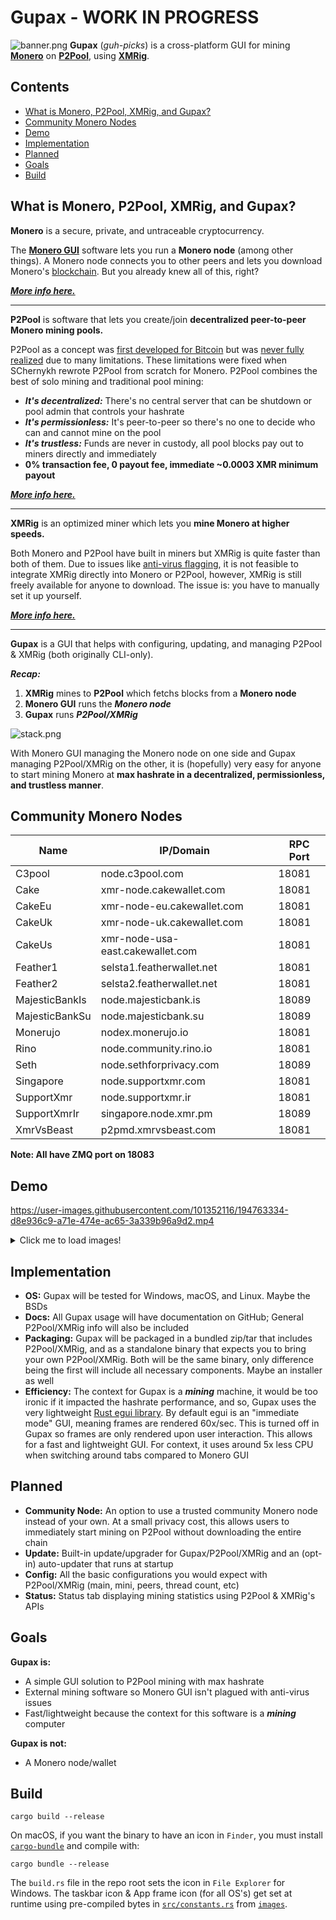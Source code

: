 # Gupax - WORK IN PROGRESS
![banner.png](https://github.com/hinto-janaiyo/gupax/blob/main/images/banner.png)
**Gupax** (*guh-picks*) is a cross-platform GUI for mining [**Monero**](https://github.com/monero-project/monero) on [**P2Pool**](https://github.com/SChernykh/p2pool), using [**XMRig**](https://github.com/xmrig/xmrig).

## Contents
* [What is Monero, P2Pool, XMRig, and Gupax?](##what-is-monero-p2pool-xmrig-and-gupax)
* [Community Monero Nodes](#community-monero-nodes)
* [Demo](#Demo)
* [Implementation](#Implementation)
* [Planned](#Planned)
* [Goals](#Goals)
* [Build](#Build)

## What is Monero, P2Pool, XMRig, and Gupax?
**Monero** is a secure, private, and untraceable cryptocurrency.

The **[Monero GUI](https://github.com/monero-project/monero-gui)** software lets you run a **Monero node** (among other things). A Monero node connects you to other peers and lets you download Monero's [blockchain](https://en.wikipedia.org/wiki/Blockchain). But you already knew all of this, right?

***[More info here.](https://github.com/monero-project/monero)***

---

**P2Pool** is software that lets you create/join **decentralized peer-to-peer Monero mining pools.**

P2Pool as a concept was [first developed for Bitcoin](https://en.bitcoin.it/wiki/P2Pool) but was [never fully realized](https://github.com/p2pool/p2pool) due to many limitations. These limitations were fixed when SChernykh rewrote P2Pool from scratch for Monero. P2Pool combines the best of solo mining and traditional pool mining:

* ***It's decentralized:*** There's no central server that can be shutdown or pool admin that controls your hashrate
* ***It's permissionless:*** It's peer-to-peer so there's no one to decide who can and cannot mine on the pool
* ***It's trustless:*** Funds are never in custody, all pool blocks pay out to miners directly and immediately
* **0% transaction fee, 0 payout fee, immediate ~0.0003 XMR minimum payout**

***[More info here.](https://github.com/SChernykh/p2pool)***

---

**XMRig** is an optimized miner which lets you **mine Monero at higher speeds.**

Both Monero and P2Pool have built in miners but XMRig is quite faster than both of them. Due to issues like [anti-virus flagging](https://github.com/monero-project/monero-gui/pull/3829#issuecomment-1018191461), it is not feasible to integrate XMRig directly into Monero or P2Pool, however, XMRig is still freely available for anyone to download. The issue is: you have to manually set it up yourself.

***[More info here.](https://github.com/xmrig/xmrig)***

---

**Gupax** is a GUI that helps with configuring, updating, and managing P2Pool & XMRig (both originally CLI-only).

***Recap:***
1. **XMRig** mines to **P2Pool** which fetchs blocks from a **Monero node**
2. **Monero GUI** runs the ***Monero node***
3. **Gupax** runs ***P2Pool/XMRig***

![stack.png](https://github.com/hinto-janaiyo/gupax/blob/main/images/diagram.png)

With Monero GUI managing the Monero node on one side and Gupax managing P2Pool/XMRig on the other, it is (hopefully) very easy for anyone to start mining Monero at **max hashrate in a decentralized, permissionless, and trustless manner**.

## Community Monero Nodes
| Name           | IP/Domain                        | RPC Port |
|----------------|----------------------------------|----------|
| C3pool         | node.c3pool.com                  | 18081    |
| Cake           | xmr-node.cakewallet.com          | 18081    |
| CakeEu         | xmr-node-eu.cakewallet.com       | 18081    |
| CakeUk         | xmr-node-uk.cakewallet.com       | 18081    |
| CakeUs         | xmr-node-usa-east.cakewallet.com | 18081    |
| Feather1       | selsta1.featherwallet.net        | 18081    |
| Feather2       | selsta2.featherwallet.net        | 18081    |
| MajesticBankIs | node.majesticbank.is             | 18089    |
| MajesticBankSu | node.majesticbank.su             | 18089    |
| Monerujo       | nodex.monerujo.io                | 18081    |
| Rino           | node.community.rino.io           | 18081    |
| Seth           | node.sethforprivacy.com          | 18089    |
| Singapore      | node.supportxmr.com              | 18081    |
| SupportXmr     | node.supportxmr.ir               | 18081    |
| SupportXmrIr   | singapore.node.xmr.pm            | 18089    |
| XmrVsBeast     | p2pmd.xmrvsbeast.com             | 18081    |
**Note: All have ZMQ port on 18083**

## Demo
https://user-images.githubusercontent.com/101352116/194763334-d8e936c9-a71e-474e-ac65-3a339b96a9d2.mp4

<details>
<summary>Click me to load images!</summary>

![about.png](https://github.com/hinto-janaiyo/gupax/blob/main/images/tabs/about.png)
![status.png](https://github.com/hinto-janaiyo/gupax/blob/main/images/tabs/status.png)
![gupax.png](https://github.com/hinto-janaiyo/gupax/blob/main/images/tabs/gupax.png)
![p2pool.png](https://github.com/hinto-janaiyo/gupax/blob/main/images/tabs/p2pool.png)
![xmrig.png](https://github.com/hinto-janaiyo/gupax/blob/main/images/tabs/xmrig.png)

</details>


## Implementation
- **OS:** Gupax will be tested for Windows, macOS, and Linux. Maybe the BSDs
- **Docs:** All Gupax usage will have documentation on GitHub; General P2Pool/XMRig info will also be included
- **Packaging:** Gupax will be packaged in a bundled zip/tar that includes P2Pool/XMRig, and as a standalone binary that expects you to bring your own P2Pool/XMRig. Both will be the same binary, only difference being the first will include all necessary components. Maybe an installer as well
- **Efficiency:** The context for Gupax is a ***mining*** machine, it would be too ironic if it impacted the hashrate performance, and so, Gupax uses the very lightweight [Rust egui library](https://github.com/emilk/egui). By default egui is an "immediate mode" GUI, meaning frames are rendered 60x/sec. This is turned off in Gupax so frames are only rendered upon user interaction. This allows for a fast and lightweight GUI. For context, it uses around 5x less CPU when switching around tabs compared to Monero GUI

## Planned
- **Community Node:** An option to use a trusted community Monero node instead of your own. At a small privacy cost, this allows users to immediately start mining on P2Pool without downloading the entire chain
- **Update:** Built-in update/upgrader for Gupax/P2Pool/XMRig and an (opt-in) auto-updater that runs at startup
- **Config:** All the basic configurations you would expect with P2Pool/XMRig (main, mini, peers, thread count, etc)
- **Status:** Status tab displaying mining statistics using P2Pool & XMRig's APIs

## Goals
**Gupax is:**
* A simple GUI solution to P2Pool mining with max hashrate
* External mining software so Monero GUI isn't plagued with anti-virus issues
* Fast/lightweight because the context for this software is a ***mining*** computer

**Gupax is not:**
* A Monero node/wallet

## Build
```
cargo build --release
```
On macOS, if you want the binary to have an icon in `Finder`, you must install [`cargo-bundle`](https://github.com/burtonageo/cargo-bundle) and compile with:
```
cargo bundle --release
```

The `build.rs` file in the repo root sets the icon in `File Explorer` for Windows. The taskbar icon & App frame icon (for all OS's) get set at runtime using pre-compiled bytes in [`src/constants.rs`](https://github.com/hinto-janaiyo/gupax/blob/main/src/constants.rs) from [`images`](https://github.com/hinto-janaiyo/gupax/blob/main/images).
